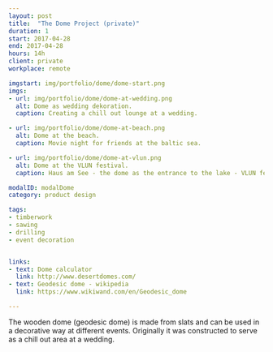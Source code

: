 ```yaml
---
layout: post
title:  "The Dome Project (private)"
duration: 1
start: 2017-04-28
end: 2017-04-28
hours: 14h
client: private
workplace: remote

imgstart: img/portfolio/dome/dome-start.png
imgs:
- url: img/portfolio/dome/dome-at-wedding.png
  alt: Dome as wedding dekoration.
  caption: Creating a chill out lounge at a wedding.

- url: img/portfolio/dome/dome-at-beach.png
  alt: Dome at the beach.
  caption: Movie night for friends at the baltic sea.

- url: img/portfolio/dome/dome-at-vlun.png
  alt: Dome at the VLUN festival.
  caption: Haus am See - the dome as the entrance to the lake - VLUN festival 2017.

modalID: modalDome
category: product design

tags:
- timberwork
- sawing
- drilling
- event decoration


links:
- text: Dome calculator
  link: http://www.desertdomes.com/
- text: Geodesic dome - wikipedia
  link: https://www.wikiwand.com/en/Geodesic_dome

---
```

The wooden dome (geodesic dome) is made from slats and can be used in a decorative way at different events. Originally it was constructed to serve as a chill out area at a wedding.
